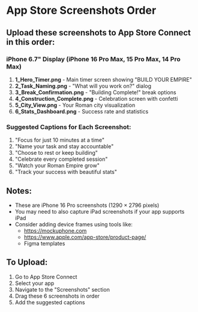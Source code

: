 # App Store Screenshots Order

## Upload these screenshots to App Store Connect in this order:

### iPhone 6.7" Display (iPhone 16 Pro Max, 15 Pro Max, 14 Pro Max)
1. **1_Hero_Timer.png** - Main timer screen showing "BUILD YOUR EMPIRE"
2. **2_Task_Naming.png** - "What will you work on?" dialog
3. **3_Break_Confirmation.png** - "Building Complete!" break options
4. **4_Construction_Complete.png** - Celebration screen with confetti
5. **5_City_View.png** - Your Roman city visualization
6. **6_Stats_Dashboard.png** - Success rate and statistics

### Suggested Captions for Each Screenshot:

1. "Focus for just 10 minutes at a time"
2. "Name your task and stay accountable"
3. "Choose to rest or keep building"
4. "Celebrate every completed session"
5. "Watch your Roman Empire grow"
6. "Track your success with beautiful stats"

## Notes:
- These are iPhone 16 Pro screenshots (1290 × 2796 pixels)
- You may need to also capture iPad screenshots if your app supports iPad
- Consider adding device frames using tools like:
  - https://mockuphone.com
  - https://www.apple.com/app-store/product-page/
  - Figma templates

## To Upload:
1. Go to App Store Connect
2. Select your app
3. Navigate to the "Screenshots" section
4. Drag these 6 screenshots in order
5. Add the suggested captions
